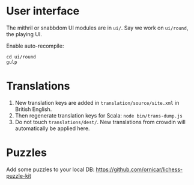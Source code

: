# User interface

The mithril or snabbdom UI modules are in `ui/`. Say we work on `ui/round`, the playing UI.

Enable auto-recompile:

```
cd ui/round
gulp
```

# Translations

1. New translation keys are added in `translation/source/site.xml` in British English.
1. Then regenerate translation keys for Scala: `node bin/trans-dump.js`
1. Do not touch `translations/dest/`. New translations from crowdin will automatically be applied here.

# Puzzles

Add some puzzles to your local DB: https://github.com/ornicar/lichess-puzzle-kit